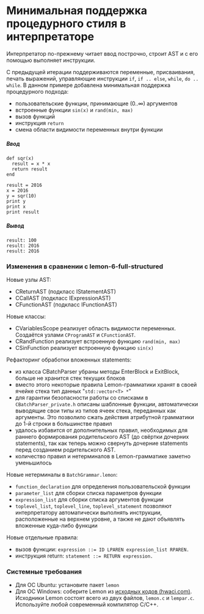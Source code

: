 # Минимальная поддержка процедурного стиля в интерпретаторе

Интерпретатор по-прежнему читает ввод построчно, строит AST и с его помощью выполняет инструкции.

С предыдущей итерации поддерживаются переменные, присваивания, печать выражений, управляющие инструкции `if`, `if .. else`, `while`, `do .. while`. В данном примере добавлена минимальная поддержка процедурного подхода:

- пользовательские функции, принимающие (0..∞) аргументов
- встроенные функции `sin(x)` и `rand(min, max)`
- вызов функций
- инструкция `return`
- смена области видимости переменных внутри функции

##### Ввод
```
def sqr(x)
  result = x * x
  return result
end

result = 2016
x = 2016
y = sqr(10)
print y
print x
print result
```

##### Вывод
```
result: 100
result: 2016
result: 2016
```

### Изменения в сравнении с lemon-6-full-structured

Новые узлы AST:

- CReturnAST (подкласс IStatementAST)
- CCallAST (подкласс IExpressionAST)
- CFunctionAST (подкласс IFunctionAST)

Новые классы:

- CVariablesScope реализует область видимости переменных. Создаётся узлами `CProgramAST` и `CFunctionAST`.
- CRandFunction реализует встроенную функцию `rand(min, max)`
- CSinFunction реализует встроенную функцию `sin(x)`

Рефакторинг обработки вложенных statements:

- из класса CBatchParser убраны методы EnterBlock и ExitBlock, больше не хранится стек текущих блоков
- вместо этого некоторые правила Lemon-грамматики хранят в своей ячейке стека тип данных "`std::vector<T> *`"
- для гарантии безопасности работы со списками в `CBatchParser_private.h` описаны шаблонные функции, автоматически выводящие свои типы из типов ячеек стека, переданных как аргументы. Это позволило сжать действия атрибутной грамматики до 1-й строки в большинстве правил
- удалось избавится от дополнительных правил, необходимых для раннего формирования родительского AST (до свёртки дочерних statements), так как теперь можно свернуть дочерние statements перед созданием родительского AST.
- количество правил и нетерминалов в Lemon-грамматике заметно уменьшилось

Новые нетерминалы в `BatchGrammar.lemon`:

- `function_declaration` для определения пользовательской функции
- `parameter_list` для сборки списка параметров функции
- `expression_list` для сборки списка аргументов функции
- `toplevel_list`, `toplevel_line`, `toplevel_statement` позволяют интерпретатору автоматически выполнять инструкции, расположенные на верхнем уровне, а также не дают объявлять вложенные куда-либо функции

Новые отдельные правила:

- вызов функции: `expression ::= ID LPAREN expression_list RPAREN.`
- инструкция return: `statement ::= RETURN expression.`

### Системные требования

- Для ОС Ubuntu: установите пакет `lemon`
- Для ОС Windows: соберите Lemon из [исходных кодов (hwaci.com)](http://www.hwaci.com/sw/lemon/). Исходники Lemon состоят всего из двух файлов, `lemon.c` и `lempar.c`. Используйте любой современный компилятор C/C++.
